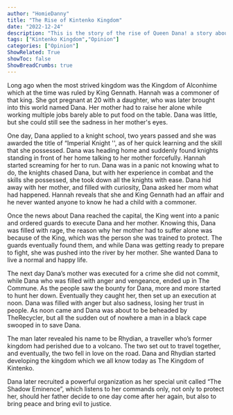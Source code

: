 ```yaml
---
author: "HomieDanny"
title: "The Rise of Kintenko Kingdom"
date: "2022-12-24"
description: "This is the story of the rise of Queen Dana! a story about a poor child rising to be a Queen."
tags: ["Kintenko Kingdom","Opinion"]
categories: ["Opinion"]
ShowRelated: True
showToc: false
ShowBreadCrumbs: true
---
```


Long ago when the most strived kingdom was the Kingdom of Alconhime which at the time was ruled by King Gennath. Hannah was a commoner of that king. She got pregnant at 20 with a daughter, who was later brought into this world named Dana. Her mother had to raise her alone while working multiple jobs barely able to put food on the table. Dana was little, but she could still see the sadness in her mother's eyes. 

One day, Dana applied to a knight school, two years passed and she was awarded the title of “Imperial Knight '', as of her quick learning and the skill that she possessed. Dana was heading home and suddenly found knights standing in front of her home talking to her mother forcefully. Hannah started screaming for her to run. Dana was in a panic not knowing what to do, the knights chased Dana, but with her experience in combat and the skills she possessed, she took down all the knights with ease. Dana hid away with her mother, and filled with curiosity, Dana asked her mom what had happened. Hannah reveals that she and King Gennath had an affair and he never wanted anyone to know he had a child with a commoner. 

Once the news about Dana reached the capital, the King went into a panic and ordered guards to execute Dana and her mother. Knowing this, Dana was filled with rage, the reason why her mother had to suffer alone was because of the King, which was the person she was trained to protect. The guards eventually found them, and while Dana was getting ready to prepare to fight, she was pushed into the river by her mother. She wanted Dana to live a normal and happy life. 

The next day Dana’s mother was executed for a crime she did not commit, while Dana who was filled with anger and vengeance, ended up in The Commune. As the people saw the bounty for Dana, more and more started to hunt her down. Eventually they caught her, then set up an execution at noon. Dana was filled with anger but also sadness, losing her trust in people. As noon came and Dana was about to be beheaded by TheRecycler, but all the sudden out of nowhere a man in a black cape swooped in to save Dana. 

The man later revealed his name to be Rhydian, a traveller who’s former kingdom had perished due to a volcano. The two set out to travel together, and eventually, the two fell in love on the road. Dana and Rhydian started developing the kingdom which we all know today as The Kingdom of Kintenko. 

Dana later recruited a powerful organization as her special unit called “The Shadow Eminence”, which listens to her commands only, not only to protect her, should her father decide to one day come after her again, but also to bring peace and bring evil to justice.
